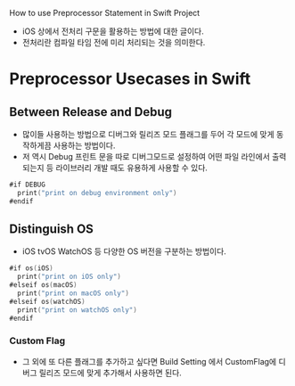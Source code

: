 How to use Preprocessor Statement in Swift Project
- iOS 상에서 전처리 구문을 활용하는 방법에 대한 글이다.
- 전처리란 컴파일 타임 전에 미리 처리되는 것을 의미한다.

# Preprocessor Usecases in Swift

## Between Release and Debug
- 많이들 사용하는 방법으로 디버그와 릴리즈 모드 플래그를 두어 각 모드에 맞게 동작하게끔 사용하는 방법이다.
- 저 역시 Debug 프린트 문을 따로 디버그모드로 설정하여 어떤 파일 라인에서 출력되는지 등 라이브러리 개발 때도 유용하게 사용할 수 있다.
```swift
#if DEBUG
  print("print on debug environment only")
#endif
```

## Distinguish OS
- iOS tvOS WatchOS 등 다양한 OS 버전을 구분하는 방법이다.
```swift
#if os(iOS)
  print("print on iOS only")
#elseif os(macOS)
  print("print on macOS only")
#elseif os(watchOS)
  print("print on watchOS only")
#endif
``` 

### Custom Flag
- 그 외에 또 다른 플래그를 추가하고 싶다면 Build Setting 에서 CustomFlag에 디버그 릴리즈 모드에 맞게 추가해서 사용하면 된다.
